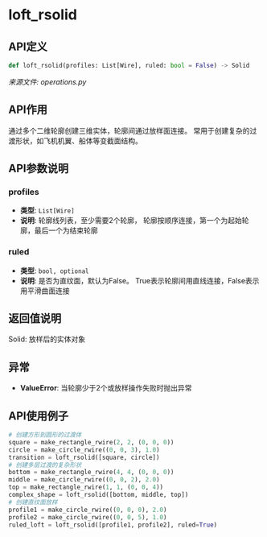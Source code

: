 # loft_rsolid

## API定义

```python
def loft_rsolid(profiles: List[Wire], ruled: bool = False) -> Solid
```

*来源文件: operations.py*

## API作用

通过多个二维轮廓创建三维实体，轮廓间通过放样面连接。
常用于创建复杂的过渡形状，如飞机机翼、船体等变截面结构。

## API参数说明

### profiles

- **类型**: `List[Wire]`
- **说明**: 轮廓线列表，至少需要2个轮廓， 轮廓按顺序连接，第一个为起始轮廓，最后一个为结束轮廓

### ruled

- **类型**: `bool, optional`
- **说明**: 是否为直纹面，默认为False。 True表示轮廓间用直线连接，False表示用平滑曲面连接

## 返回值说明

Solid: 放样后的实体对象

## 异常

- **ValueError**: 当轮廓少于2个或放样操作失败时抛出异常

## API使用例子

```python
# 创建方形到圆形的过渡体
square = make_rectangle_rwire(2, 2, (0, 0, 0))
circle = make_circle_rwire((0, 0, 3), 1.0)
transition = loft_rsolid([square, circle])
# 创建多层过渡的复杂形状
bottom = make_rectangle_rwire(4, 4, (0, 0, 0))
middle = make_circle_rwire((0, 0, 2), 2.0)
top = make_rectangle_rwire(1, 1, (0, 0, 4))
complex_shape = loft_rsolid([bottom, middle, top])
# 创建直纹面放样
profile1 = make_circle_rwire((0, 0, 0), 2.0)
profile2 = make_circle_rwire((0, 0, 5), 1.0)
ruled_loft = loft_rsolid([profile1, profile2], ruled=True)
```
